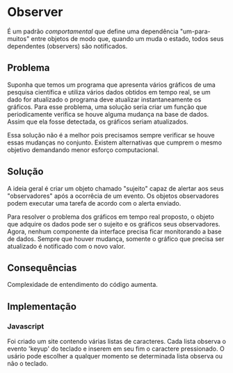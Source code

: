 # Observer

É um padrão *comportamental* que define uma dependência "um-para-muitos" entre objetos de modo que, quando um muda o estado, todos seus dependentes (observers) são notificados.

## Problema

Suponha que temos um programa que apresenta vários gráficos de uma pesquisa científica e utiliza vários dados obtidos em tempo real, se um dado for atualizado o programa deve atualizar instantaneamente os gráficos. Para esse problema, uma solução seria criar um função que periodicamente verifica se houve alguma mudança na base de dados. Assim que ela fosse detectada, os gráficos seriam atualizados.

Essa solução não é a melhor pois precisamos sempre verificar se houve essas mudanças no conjunto. Existem alternativas que cumprem o mesmo objetivo demandando menor esforço computacional.

## Solução

A ideia geral é criar um objeto chamado "sujeito" capaz de alertar aos seus "observadores" após a ocorrêcia de um evento. Os objetos observadores podem executar uma tarefa de acordo com o alerta enviado.

Para resolver o problema dos gráficos em tempo real proposto, o objeto que adquire os dados pode ser o sujeito e os gráficos seus observadores. Agora, nenhum componente da interface precisa ficar monitorando a base de dados. Sempre que houver mudança, somente o gráfico que precisa ser atualizado é notificado com o novo valor.

## Consequências

Complexidade de entendimento do código aumenta.

## Implementação

### Javascript

Foi criado um site contendo várias listas de caracteres. Cada lista observa o evento 'keyup' do teclado e inserem em seu fim o caractere pressionado. O usário pode escolher a qualquer momento se determinada lista observa ou não o teclado.
